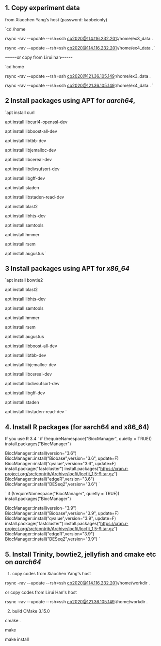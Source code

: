 ## 1. Copy experiment data

from Xiaochen Yang's host (password: kaobeionly)

`cd /home

rsync -rav --update --rsh=ssh cb2020@114.116.232.201:/home/ex3_data .

rsync -rav --update --rsh=ssh cb2020@114.116.232.201:/home/ex4_data .
`

------or copy from Lirui han------

`cd home

rsync -rav --update --rsh=ssh cb2020@121.36.105.149:/home/ex3_data .

rsync -rav --update --rsh=ssh cb2020@121.36.105.149:/home/ex4_data .
`

## 2 Install packages using APT for ***aarch64***, 

`apt install curl

apt install libcurl4-openssl-dev

apt install libboost-all-dev

apt install libtbb-dev

apt install libjemalloc-dev

apt install libcereal-dev

apt install libdivsufsort-dev

apt install libgff-dev

apt install staden

apt install libstaden-read-dev

apt install blast2

apt install libhts-dev

apt install samtools

apt install hmmer

apt install rsem

apt install augustus
`

## 3  Install packages using APT for ***x86_64***

`apt install bowtie2

apt install blast2

apt install libhts-dev

apt install samtools

apt install hmmer

apt install rsem

apt install augustus

apt install libboost-all-dev

apt install libtbb-dev

apt install libjemalloc-dev

apt install libcereal-dev

apt install libdivsufsort-dev

apt install libgff-dev

apt install staden

apt install libstaden-read-dev
`

## 4. Install R packages (for aarch64 and x86_64)

If you use R 3.4
`
if (!requireNamespace("BiocManager", quietly = TRUE))
    install.packages("BiocManager")

BiocManager::install(version="3.6")
BiocManager::install("Biobase",version="3.6", update=F)
BiocManager::install("qvalue",version="3.6", update=F)
install.package("fastcluster")
install.packages("https://cran.r-project.org/src/contrib/Archive/locfit/locfit_1.5-9.tar.gz")
BiocManager::install("edgeR",version="3.6")
BiocManager::install("DESeq2",version="3.6")
`

`
if (!requireNamespace("BiocManager", quietly = TRUE))
    install.packages("BiocManager")

BiocManager::install(version="3.9")
BiocManager::install("Biobase",version="3.9", update=F)
BiocManager::install("qvalue",version="3.9", update=F)
install.package("fastcluster")
install.packages("https://cran.r-project.org/src/contrib/Archive/locfit/locfit_1.5-9.tar.gz")
BiocManager::install("edgeR",version="3.9")
BiocManager::install("DESeq2",version="3.9")
`

## 5. Install Trinity, bowtie2, jellyfish and cmake etc on ***aarch64***

1) copy codes from Xiaochen Yang's host

rsync -rav --update --rsh=ssh cb2020@114.116.232.201:/home/workdir .

or copy codes from Lirui Han's host 

rsync -rav --update --rsh=ssh cb2020@121.36.105.149:/home/workdir .

2) build CMake 3.15.0

cmake .

make 

make install


